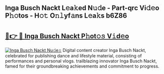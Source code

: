 ## Inga Busch Nackt L𝚎a𝚔ed N𝚞𝚍e - Part-qrc Vi𝚍𝚎o P𝚑𝚘tos - H𝚘𝚝 O𝚗𝚕yf𝚊ns L𝚎a𝚔s b6Z86

# <h2><a href="http://kf71i8l.oniu.top/?m=Inga+Busch+Nackt">🔗👉 🔴 Inga Busch Nackt P𝚑ot𝚘𝚜 V𝚒d𝚎o</a></h2>

[![Inga Busch Nackt Nu𝚍e𝚜](https://i.imgur.com/0qMVB7G.gif)](http://kf71i8l.oniu.top/?m=Inga+Busch+Nackt)
Digital content creator Inga Busch Nackt, celebrated for publishing dance and lifestyle material, consisting of performances and personal vlogs. trailblazing innovator Inga Busch Nackt, famed for their groundbreaking achievements and commitment to progress.  
